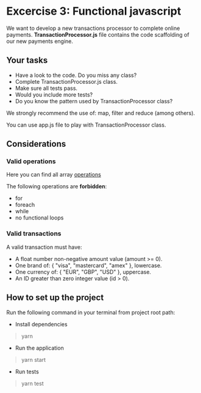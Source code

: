 # Excercise 3: Functional javascript

We want to develop a new transactions processor to complete online payments. **TransactionProcessor.js** file contains the code scaffolding of our new payments engine.

## Your tasks

- Have a look to the code. Do you miss any class?
- Complete TransactionProcessor.js class.
- Make sure all tests pass.
- Would you include more tests?
- Do you know the pattern used by TransactionProcessor class?

We strongly recommend the use of: map, filter and reduce (among others).

You can use app.js file to play with TransactionProcessor class.

## Considerations

### Valid operations

Here you can find all array [operations](https://developer.mozilla.org/en-US/docs/Web/JavaScript/Reference/Global_Objects/Array)

The following operations are **forbidden**:

- for
- foreach
- while
- no functional loops

### Valid transactions

A valid transaction must have:

- A float number non-negative amount value (amount >= 0).
- One brand of: { "visa", "mastercard", "amex" }, lowercase.
- One currency of: { "EUR", "GBP", "USD" }, uppercase.
- An ID greater than zero integer value (id > 0).

## How to set up the project

Run the following command in your terminal from project root path:

- Install dependencies

> yarn

- Run the application

> yarn start

- Run tests

> yarn test
